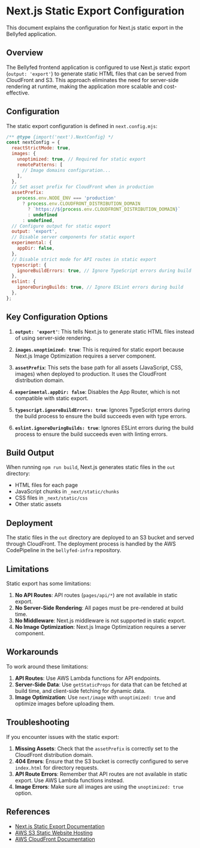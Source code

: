 # Next.js Static Export Configuration

This document explains the configuration for Next.js static export in the Bellyfed application.

## Overview

The Bellyfed frontend application is configured to use Next.js static export (`output: 'export'`) to generate static HTML files that can be served from CloudFront and S3. This approach eliminates the need for server-side rendering at runtime, making the application more scalable and cost-effective.

## Configuration

The static export configuration is defined in `next.config.mjs`:

```javascript
/** @type {import('next').NextConfig} */
const nextConfig = {
  reactStrictMode: true,
  images: {
    unoptimized: true, // Required for static export
    remotePatterns: [
      // Image domains configuration...
    ],
  },
  // Set asset prefix for CloudFront when in production
  assetPrefix:
    process.env.NODE_ENV === 'production'
      ? process.env.CLOUDFRONT_DISTRIBUTION_DOMAIN
        ? `https://${process.env.CLOUDFRONT_DISTRIBUTION_DOMAIN}`
        : undefined
      : undefined,
  // Configure output for static export
  output: 'export',
  // Disable server components for static export
  experimental: {
    appDir: false,
  },
  // Disable strict mode for API routes in static export
  typescript: {
    ignoreBuildErrors: true, // Ignore TypeScript errors during build
  },
  eslint: {
    ignoreDuringBuilds: true, // Ignore ESLint errors during build
  },
};
```

## Key Configuration Options

1. **`output: 'export'`**: This tells Next.js to generate static HTML files instead of using server-side rendering.

2. **`images.unoptimized: true`**: This is required for static export because Next.js Image Optimization requires a server component.

3. **`assetPrefix`**: This sets the base path for all assets (JavaScript, CSS, images) when deployed to production. It uses the CloudFront distribution domain.

4. **`experimental.appDir: false`**: Disables the App Router, which is not compatible with static export.

5. **`typescript.ignoreBuildErrors: true`**: Ignores TypeScript errors during the build process to ensure the build succeeds even with type errors.

6. **`eslint.ignoreDuringBuilds: true`**: Ignores ESLint errors during the build process to ensure the build succeeds even with linting errors.

## Build Output

When running `npm run build`, Next.js generates static files in the `out` directory:

- HTML files for each page
- JavaScript chunks in `_next/static/chunks`
- CSS files in `_next/static/css`
- Other static assets

## Deployment

The static files in the `out` directory are deployed to an S3 bucket and served through CloudFront. The deployment process is handled by the AWS CodePipeline in the `bellyfed-infra` repository.

## Limitations

Static export has some limitations:

1. **No API Routes**: API routes (`pages/api/*`) are not available in static export.
2. **No Server-Side Rendering**: All pages must be pre-rendered at build time.
3. **No Middleware**: Next.js middleware is not supported in static export.
4. **No Image Optimization**: Next.js Image Optimization requires a server component.

## Workarounds

To work around these limitations:

1. **API Routes**: Use AWS Lambda functions for API endpoints.
2. **Server-Side Data**: Use `getStaticProps` for data that can be fetched at build time, and client-side fetching for dynamic data.
3. **Image Optimization**: Use `next/image` with `unoptimized: true` and optimize images before uploading them.

## Troubleshooting

If you encounter issues with the static export:

1. **Missing Assets**: Check that the `assetPrefix` is correctly set to the CloudFront distribution domain.
2. **404 Errors**: Ensure that the S3 bucket is correctly configured to serve `index.html` for directory requests.
3. **API Route Errors**: Remember that API routes are not available in static export. Use AWS Lambda functions instead.
4. **Image Errors**: Make sure all images are using the `unoptimized: true` option.

## References

- [Next.js Static Export Documentation](https://nextjs.org/docs/pages/building-your-application/deploying/static-exports)
- [AWS S3 Static Website Hosting](https://docs.aws.amazon.com/AmazonS3/latest/userguide/WebsiteHosting.html)
- [AWS CloudFront Documentation](https://docs.aws.amazon.com/AmazonCloudFront/latest/DeveloperGuide/Introduction.html)
